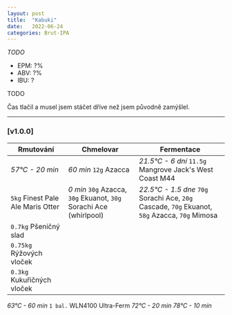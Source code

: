 ```yaml
---
layout: post
title:  "Kabuki"
date:   2022-06-24
categories: Brut-IPA
---
```


*TODO*

- EPM: ?% 
- ABV: ?%
- IBU: ? 

TODO

Čas tlačil a musel jsem stáčet dříve než jsem původně zamýšlel.

***

### [v1.0.0]

Rmutování          | Chmelovar             | Fermentace
---                | ---                   | ---
*57°C - 20 min*    | *60 min* `12g` Azacca | *21.5°C - 6 dní* `11.5g` Mangrove Jack's West Coast M44
`5kg` Finest Pale Ale Maris Otter | *0 min* `30g` Azacca, `30g` Ekuanot, `30g` Sorachi Ace (whirlpool)| *22.5°C - 1.5 dne* `70g` Sorachi Ace, `20g` Cascade, `70g` Ekuanot, `58g` Azacca, `70g` Mimosa  
`0.7kg` Pšeničný slad | | 
`0.75kg` Rýžových vloček | | 
`0.3kg` Kukuřičných vloček | |
*63°C - 60 min* `1 bal.` WLN4100 Ultra-Ferm 
*72°C - 20 min* 
*78°C - 10 min* 
